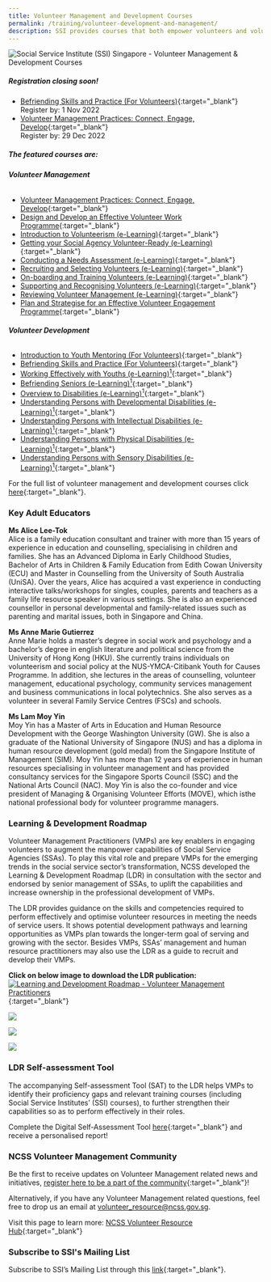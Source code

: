 ```yaml
---
title: Volunteer Management and Development Courses
permalink: /training/volunteer-development-and-management/
description: SSI provides courses that both empower volunteers and volunteer managers.
---
```

![Social Service Institute (SSI) Singapore - Volunteer Management & Development Courses](/images/training/Volunteer_SSI_header-banner-757-x-239px8.jpg)



##### **Registration closing soon!**
- [Befriending Skills and Practice (For Volunteers)](https://iltms.ssi.gov.sg/registration/#/Course?coursecode=SVDM5311){:target="_blank"} <br>Register by: 1 Nov 2022
- [Volunteer Management Practices: Connect, Engage, Develop](https://iltms.ssi.gov.sg/registration/#/Course?coursecode=SVLD313){:target="_blank"} <br>Register by: 29 Dec 2022

##### **The featured courses are:**
###### **Volunteer Management**
- [Volunteer Management Practices: Connect, Engage, Develop](https://iltms.ssi.gov.sg/registration/#/Course?coursecode=SVLD313){:target="_blank"} 
-   [Design and Develop an Effective Volunteer Work Programme](https://iltms.ssi.gov.sg/registration/#/Course?coursecode=NVOL5809){:target="_blank"} 
-   [Introduction to Volunteerism (e-Learning)](https://iltms.ssi.gov.sg/registration/#/Course?coursecode=SVLD422){:target="_blank"} 
-   [Getting your Social Agency Volunteer-Ready (e-Learning)](https://iltms.ssi.gov.sg/registration/#/Course?coursecode=SVLD423){:target="_blank"} 
-   [Conducting a Needs Assessment (e-Learning)](https://iltms.ssi.gov.sg/registration/#/Course?coursecode=SVLD424){:target="_blank"} 
-   [Recruiting and Selecting Volunteers (e-Learning)](https://iltms.ssi.gov.sg/registration/#/Course?coursecode=SVLD425){:target="_blank"} 
-   [On-boarding and Training Volunteers (e-Learning)](https://iltms.ssi.gov.sg/registration/#/Course?coursecode=SVLD426){:target="_blank"} 
-   [Supporting and Recognising Volunteers (e-Learning)](https://iltms.ssi.gov.sg/registration/#/Course?coursecode=SVLD427){:target="_blank"} 
-   [Reviewing Volunteer Management (e-Learning)](https://iltms.ssi.gov.sg/registration/#/Course?coursecode=SVLD428){:target="_blank"}  
-   [Plan and Strategise for an Effective Volunteer Engagement Programme](https://iltms.ssi.gov.sg/registration/#/Course?coursecode=NVOL5808){:target="_blank"} 

###### **Volunteer Development**
-   [Introduction to Youth Mentoring (For Volunteers)](https://iltms.ssi.gov.sg/registration/#/Course?coursecode=SVLD227){:target="_blank"}
-   [Befriending Skills and Practice (For Volunteers)](https://iltms.ssi.gov.sg/registration/#/Course?coursecode=SVDM5311){:target="_blank"}   
-   [Working Effectively with Youths (e-Learning)<sup>1</sup>](https://iltms.ssi.gov.sg/registration/#/Course?coursecode=SCRS402){:target="_blank"}  
-   [Befriending Seniors (e-Learning)<sup>1</sup>](https://iltms.ssi.gov.sg/registration/#/Course?coursecode=SCRS403){:target="_blank"}   
-   [Overview to Disabilities (e-Learning)<sup>1</sup>](https://iltms.ssi.gov.sg/registration/#/Course?coursecode=SCRS401){:target="_blank"}   
-   [Understanding Persons with Developmental Disabilities (e-Learning)<sup>1</sup>](https://iltms.ssi.gov.sg/registration/#/Course?coursecode=SCRS404){:target="_blank"} 
-   [Understanding Persons with Intellectual Disabilities (e-Learning)<sup>1</sup>](https://iltms.ssi.gov.sg/registration/#/Course?coursecode=SCRS405){:target="_blank"} 
-   [Understanding Persons with Physical Disabilities (e-Learning)<sup>1</sup>](https://iltms.ssi.gov.sg/registration/#/Course?coursecode=SCRS412){:target="_blank"}   
-   [Understanding Persons with Sensory Disabilities (e-Learning)<sup>1</sup>](https://iltms.ssi.gov.sg/registration/#/Course?coursecode=SCRS408){:target="_blank"}    

For the full list of volunteer management and development courses click [here](https://iltms.ssi.gov.sg/registration#/Course){:target="_blank"}.  

### Key Adult Educators
**Ms Alice Lee-Tok**   
Alice is a family education consultant and trainer with more than 15 years of experience in education and counselling, specialising in children and families. She has an Advanced Diploma in Early Childhood Studies, Bachelor of Arts in Children & Family Education from Edith Cowan University (ECU) and Master in Counselling from the University of South Australia (UniSA). Over the years, Alice has acquired a vast experience in conducting interactive talks/workshops for singles, couples, parents and teachers as a family life resource speaker in various settings. She is also an experienced counsellor in personal developmental and family-related issues such as parenting and marital issues, both in Singapore and China.

**Ms Anne Marie Gutierrez**   
Anne Marie holds a master’s degree in social work and psychology and a bachelor’s degree in english literature and political science from the University of Hong Kong (HKU). She currently trains individuals on volunteerism and social policy at the NUS-YMCA-Citibank Youth for Causes Programme. In addition, she lectures in the areas of counselling, volunteer management, educational psychology, community services management and business communications in local polytechnics. She also serves as a volunteer in several Family Service Centres (FSCs) and schools.


**Ms Lam Moy Yin**   
Moy Yin has a Master of Arts in Education and Human Resource Development with the George Washington University (GW). She is also a graduate of the National University of Singapore (NUS) and has a diploma in human resource development (gold medal) from the Singapore Institute of Management (SIM). Moy Yin has more than 12 years of experience in human resources specialising in volunteer management and has provided consultancy services for the Singapore Sports Council (SSC) and the National Arts Council (NAC). Moy Yin is also the co-founder and vice president of Managing & Organising Volunteer Efforts (MOVE), which isthe national professional body for volunteer programme managers.



### Learning & Development Roadmap
Volunteer Management Practitioners (VMPs) are key enablers in engaging volunteers to augment the manpower capabilities of Social Service Agencies (SSAs). To play this vital role and prepare VMPs for the emerging trends in the social service sector’s transformation, NCSS developed the Learning & Development Roadmap (LDR) in consultation with the sector and endorsed by senior management of SSAs, to uplift the capabilities and increase ownership in the professional development of VMPs.

The LDR provides guidance on the skills and competencies required to perform effectively and optimise volunteer resources in meeting the needs of service users. It shows potential development pathways and learning opportunities as VMPs plan towards the longer-term goal of serving and growing with the sector. Besides VMPs, SSAs’ management and human resource practitioners may also use the LDR as a guide to recruit and develop their VMPs.

**Click on below image to download the LDR publication:**
[![Learning and Development Roadmap - Volunteer Management Practitioners](/images/Learning%20and%20Development%20Roadmap.png)](https://www.ncss.gov.sg/docs/default-source/default-document-library/l-d-roadmap-for-vmps-(final).pdf){:target="_blank"}

![](/images/training/volunteer/L_D%20Quote%20Banner_02.jpg)

![](/images/training/volunteer/L_D%20Quote%20Banner_01_revised.jpg)

![](/images/training/volunteer/L_D%20Quote%20Banner_03.jpg)

### LDR Self-assessment Tool 
The accompanying Self-assessment Tool (SAT) to the LDR helps VMPs to identify their proficiency gaps and relevant training courses (including Social Service Institutes’ (SSI) courses), to further strengthen their capabilities so as to perform effectively in their roles. 

Complete the Digital Self-Assessment Tool [here](https://go.gov.sg/ncssvro-ldrsat){:target="_blank"} and receive a personalised report!


###  NCSS Volunteer Management Community
Be the first to receive updates on Volunteer Management related news and initiatives, [register here to be a part of the community](https://go.gov.sg/ncssvro-vmcommunity){:target="_blank"}! 

Alternatively, if you have any Volunteer Management related questions, feel free to drop us an email at <volunteer_resource@ncss.gov.sg>.

Visit this page to learn more: [NCSS Volunteer Resource Hub](https://go.gov.sg/ncssvmprofessionaldevelopment){:target="_blank"}



### Subscribe to SSI's Mailing List
Subscribe to SSI’s Mailing List through this [link](https://form.gov.sg/#!/62062a0f8cb95c001235e55d){:target="_blank"}.